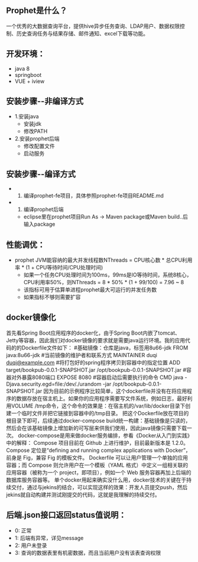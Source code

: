 ## Prophet是什么？ 
一个优秀的大数据查询平台，提供hive异步任务查询、LDAP用户、数据权限控制、历史查询任务与结果存储、邮件通知、excel下载等功能。

## 开发环境：
* java 8
* springboot
* VUE + iview

## 安装步骤--非编译方式
* 1.安装java
    * 安装jdk
    * 修改PATH
* 2.安装prophet后端
    * 修改配置文件
    * 启动服务

## 安装步骤--编译方式
* 1. 编译prophet-fe项目，具体参照prophet-fe项目README.md
* 1. 编译prophet后端
    * eclipse里在prophet项目Run As -> Maven package或Maven build..后输入package

## 性能调优：
* prophet JVM能容纳的最大并发线程数NThreads = CPU核心数 * 总CPU利用率 * (1 + CPU等待时间/CPU处理时间)
    * 如果一个任务CPU处理时间为100ms，99ms是IO等待时间，系统8核心，CPU利用率50%，则NThreads = 8 * 50% * (1 + 99/100) = 7.96 ~ 8
    * 该指标可用于估算单进程prophet最大可运行的并发任务数
    * 如果指标不够则需要扩容

## docker镜像化
首先看Spring Boot应用程序的docker化，由于Spring Boot内嵌了tomcat、Jetty等容器，因此我们对docker镜像的要求就是需要java运行环境。我的应用代码的的Dockerfile文件如下：
#基础镜像：仓库是java，标签用8u66-jdk
FROM java:8u66-jdk
#当前镜像的维护者和联系方式
MAINTAINER duqi duqi@example.com
#将打包好的spring程序拷贝到容器中的指定位置
ADD target/bookpub-0.0.1-SNAPSHOT.jar /opt/bookpub-0.0.1-SNAPSHOT.jar
#容器对外暴露8080端口
EXPOSE 8080
#容器启动后需要执行的命令
CMD java -Djava.security.egd=file:/dev/./urandom -jar /opt/bookpub-0.0.1-SNAPSHOT.jar
因为目前的示例程序比较简单，这个dockerfile并没有在将应用程序的数据存放在宿主机上。如果你的应用程序需要写文件系统，例如日志，最好利用VOLUME /tmp命令，这个命令的效果是：在宿主机的/var/lib/docker目录下创建一个临时文件并把它链接到容器中的/tmp目录。
把这个Dockerfile放在项目的根目录下即可，后续通过docker-compose build统一构建：基础镜像是只读的，然后会在该基础镜像上增加新的可写层来供我们使用，因此java镜像只需要下载一次。
docker-compose是用来做docker服务编排，参看《Docker从入门到实践》中的解释：
Compose 项目目前在 Github 上进行维护，目前最新版本是 1.2.0。Compose 定位是“defining and running complex applications with Docker”，前身是 Fig，兼容 Fig 的模板文件。
Dockerfile 可以让用户管理一个单独的应用容器；而 Compose 则允许用户在一个模板（YAML 格式）中定义一组相关联的应用容器（被称为一个 project，即项目），例如一个 Web 服务容器再加上后端的数据库服务容器等。
单个docker用起来确实没什么用，docker技术的关键在于持续交付，通过与jekins的结合，可以实现这样的效果：开发人员提交push，然后jekins就自动构建并测试刚提交的代码，这就是我理解的持续交付。

## 后端.json接口返回status值说明：
* 0: 正常
* 1: 后端有异常，详见message
* 2: 用户未登录
* 3: 查询的数据表里有机密数据，而且当前用户没有该表查询权限
